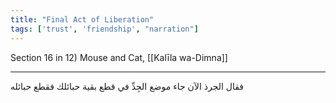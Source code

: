 ```yaml
---
title: "Final Act of Liberation"
tags: ['trust', 'friendship', "narration"]
---
```


 Section 16 in 12) Mouse and Cat, [[Kalīla wa-Dimna]]

---
فقال الجرذ الآن جاء موضع الجِدِّ في قطع بقية حبائلك فقطع حبائله
